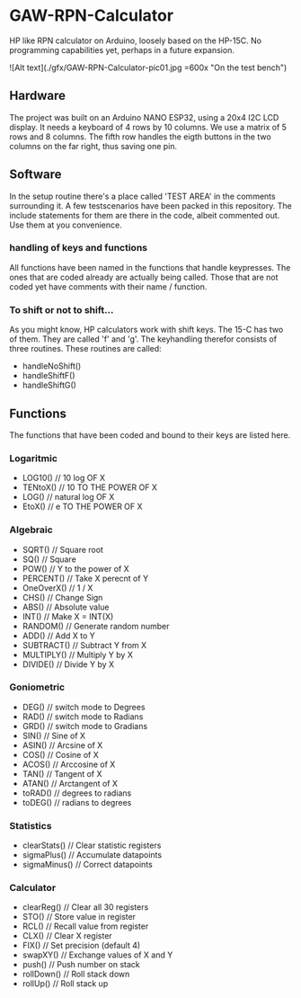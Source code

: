 # GAW-RPN-Calculator
 HP like RPN calculator on Arduino, loosely based on the HP-15C. 
 No programming capabilities yet, perhaps in a future expansion.

![Alt text](./gfx/GAW-RPN-Calculator-pic01.jpg =600x "On the test bench")

## Hardware
 The project was built on an Arduino NANO ESP32, using a 20x4 I2C LCD display. 
 It needs a keyboard of 4 rows by 10 columns. We use a matrix of 5 rows and 8 columns. 
 The fifth row handles the eigth buttons in the two columns on the far right, thus saving one pin.


## Software
 In the setup routine there's a place called 'TEST AREA' in the comments surrounding it.
 A few testscenarios have been packed in this repository.
 The include statements for them are there in the code, albeit commented out.
 Use them at you convenience.

### handling of keys and functions
 All functions have been named in the functions that handle keypresses. 
 The ones that are coded already are actually being called.
 Those that are not coded yet have comments with their name / function.

### To shift or not to shift...
 As you might know, HP calculators work with shift keys. The 15-C has two of them.
 They are called 'f' and 'g'. The keyhandling therefor consists of three routines.
 These routines are called:
 - handleNoShift()
 - handleShiftF()
 - handleShiftG()


## Functions
 The functions that have been coded and bound to their keys are listed here.

### Logaritmic

- LOG10()         // 10 log OF X
- TENtoX()        // 10 TO THE POWER OF X
- LOG()           // natural log OF X
- EtoX()          // e TO THE POWER OF X

### Algebraic

- SQRT()          // Square root
- SQ()            // Square
- POW()           // Y to the power of X
- PERCENT()       // Take X perecnt of Y
- OneOverX()      // 1 / X
- CHS()           // Change Sign
- ABS()           // Absolute value
- INT()           // Make X = INT(X)
- RANDOM()        // Generate random number
- ADD()           // Add X to Y
- SUBTRACT()      // Subtract Y from X
- MULTIPLY()      // Multiply Y by X
- DIVIDE()        // Divide Y by X

### Goniometric

- DEG()           // switch mode to Degrees
- RAD()           // switch mode to Radians
- GRD()           // switch mode to Gradians
- SIN()           // Sine of X
- ASIN()          // Arcsine of X
- COS()           // Cosine of X
- ACOS()          // Arccosine of X
- TAN()           // Tangent of X
- ATAN()          // Arctangent of X
- toRAD()         // degrees to radians
- toDEG()         // radians to degrees

### Statistics

- clearStats()    // Clear statistic registers
- sigmaPlus()     // Accumulate datapoints
- sigmaMinus()    // Correct datapoints


### Calculator

- clearReg()      // Clear all 30 registers
- STO()           // Store value in register
- RCL()           // Recall value from register
- CLX()           // Clear X register
- FIX()           // Set precision (default 4)
- swapXY()        // Exchange values of X and Y
- push()          // Push number on stack
- rollDown()      // Roll stack down
- rollUp()        // Roll stack up

